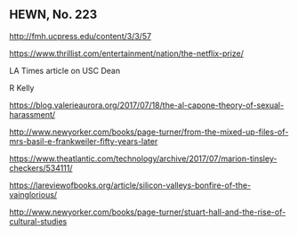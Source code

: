 ## HEWN, No. 223

http://fmh.ucpress.edu/content/3/3/57

https://www.thrillist.com/entertainment/nation/the-netflix-prize/

LA Times article on USC Dean

R Kelly

https://blog.valerieaurora.org/2017/07/18/the-al-capone-theory-of-sexual-harassment/

http://www.newyorker.com/books/page-turner/from-the-mixed-up-files-of-mrs-basil-e-frankweiler-fifty-years-later

https://www.theatlantic.com/technology/archive/2017/07/marion-tinsley-checkers/534111/

https://lareviewofbooks.org/article/silicon-valleys-bonfire-of-the-vainglorious/

http://www.newyorker.com/books/page-turner/stuart-hall-and-the-rise-of-cultural-studies
